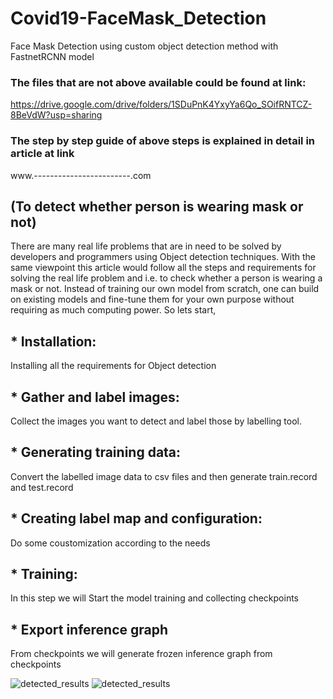 # Covid19-FaceMask_Detection
Face Mask Detection using custom object detection method with FastnetRCNN model

### The files that are not above available could be found at link:
https://drive.google.com/drive/folders/1SDuPnK4YxyYa6Qo_SOifRNTCZ-8BeVdW?usp=sharing

### The step by step guide of above steps is explained in detail in article at link
www.------------------------.com

## (To detect whether person is wearing mask or not)
There are many real life problems that are in need to be solved by developers and programmers using Object detection techniques. With the same viewpoint this article would follow all the steps and requirements for solving the real life problem and i.e. to check whether a person is wearing a mask or not.
Instead of training our own model from scratch, one can build on existing models and fine-tune them for your own purpose without requiring as much computing power.
So lets start,
## * Installation:
Installing all the requirements for Object detection
## * Gather and label images:
Collect the images you want to detect and label those by labelling tool.
## * Generating training data:
Convert the labelled image data to csv files and then generate train.record and test.record
## * Creating label map and configuration:
Do some coustomization according to the needs
## * Training:
In this step we will Start the model training and collecting checkpoints
## * Export inference graph
From checkpoints we will generate frozen inference graph from checkpoints


![detected_results](output_1.png)
![detected_results](output_2.png)
